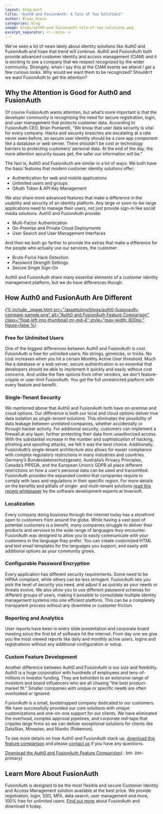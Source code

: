 ```yaml
---
layout: blog-post
title: "Auth0 and FusionAuth: A Tale of Two Solutions"
author: Bryan Giese
categories: blog
image: blogs/auth0-and-fusionauth-tale-of-two-solutions.png
excerpt_separator: <!--more-->
---
```


We’ve seen a lot of news lately about identity solutions like Auth0 and FusionAuth and hope that trend will continue. Auth0 and FusionAuth both provide advanced customer identity and access management (CIAM) and it is exciting to see a company that we respect recognized by the wider community. Strangely, when I say this at the CIAM events we attend I get a few curious looks. Why would we want them to be recognized? Shouldn’t we want FusionAuth to get the attention?
<!--more-->

## Why the Attention is Good for Auth0 and FusionAuth

Of course FusionAuth wants attention, but what’s more important is that the developer community is recognizing the need for secure registration, login, and user management that protects customer data. According to FusionAuth CEO, Brian Pontarelli, “We know that user data security is vital for every company. Hacks and security breaches are escalating at a rate never seen before, so secure user identity should be a core app component like a database or web server. There shouldn’t be cost or technology barriers to protecting customers’ personal data. At the end of the day, the more attention security issues get, the safer our information will be.”

The fact is, Auth0 and FusionAuth are similar in a lot of ways. We both have the basic features that modern customer identity solutions offer:
* Authentication for web and mobile applications
* Unlimited users and groups
* OAuth Token & API Key Management

We also share more advanced features that make a difference in the usability and security of an identity platform. Any large or soon-to-be-large applications need to manage their users, not just provide sign-in like social media solutions. Auth0 and FusionAuth provide:
* Multi-Factor Authentication
* On-Premise and Private Cloud Deployments
* User Search and User Management Interfaces

And then we both go farther to provide the extras that make a difference for the people who actually use our services, the customer:
* Brute-Force Hack Detection
* Password Strength Settings
* Secure Single Sign-On

Auth0 and FusionAuth share many essential elements of a customer identity management platform, but we do have differences though.

## How Auth0 and FusionAuth Are Different

[{% include _image.html src="/assets/img/blogs/auth0-fusionauth-compare-sample.png" alt="Auth0 and FusionAuth Feature Comparison" class="float-left img-thumbnail mr-md-4" style="max-width: 600px;" figure=false %}](https://fusionauth.io/resources/fusionauth-vs-auth0.pdf "Download the Auth0 and FusionAuth Feature Comparison")

### Free for Unlimited Users

One of the biggest differences between Auth0 and FusionAuth is cost. FusionAuth is free for unlimited users. No strings, gimmicks, or tricks. No cost increases when you hit a certain Monthly Active User threshold. Much like a database or a web server, secure authentication is so essential that developers should be able to implement it quickly and easily without cost concerns. And unlike the free options from other vendors, we don’t feature-cripple or user-limit FusionAuth. You get the full unrestricted platform with every feature and benefit.

### Single-Tenant Security
We mentioned above that Auth0 and FusionAuth both have on-premise and cloud options. Our difference is both our local and cloud options deliver true data isolation as *single-tenant solutions*. This eliminates the possibility of data leakage between unrelated companies, whether accidentally or through hacker activity. For additional security, customers can implement a firewall at any layer, further protecting their data from unauthorized access. With the substantial increase in the number and sophistication of hacking, phishing and spoofing attacks, we felt it was the best choice. Additionally, FusionAuth’s single-tenant architecture also allows for easier compliance with complex regulatory restrictions in many industries and countries. Germany’s Bundesdatenschutzgesetz, Australia’s Privacy Principles, Canada’s PIPEDA, and the European Union’s GDPR all place different restrictions on how a user’s personal data can be used and transmitted. FusionAuth provides the expanded control that companies require to comply with laws and regulations in their specific region. For more details on the benefits and pitfalls of single- and multi-tenant solutions [read this recent whitepaper](https://www.inversoft.com/resource/single-tenant-vs-multi-tenant "Inversoft's Single- vs. Multi-Tenant Paper") by the software development experts at Inversoft.

### Localization
Every company doing business through the internet today has a storefront open to customers from around the globe. While having a vast pool of potential customers is a benefit, many companies struggle to deliver their products and services to the wide range of languages they encounter. FusionAuth was designed to allow you to easily communicate with your customers in the language they prefer. You can create customized HTML and text email templates for the languages you support, and easily add additional options as your community grows.

### Configurable Password Encryption
Every application has different security requirements. Some need to be HIPAA compliant, while others can be less stringent. FusionAuth lets you pick the level of security you need, and adjust it as quickly as your needs or threats evolve. We also allow you to use different password schemas for different groups of users, making it possible to consolidate multiple identity management systems into one efficient platform. This can be a completely transparent process without any downtime or customer friction.

### Reporting and Analytics
User reports have been in every slide presentation and corporate board meeting since the first bit of software hit the internet. From day one we give you the most viewed reports like daily and monthly active users, logins and registrations without any additional configuration or setup.

### Custom Feature Development
Another difference between Auth0 and FusionAuth is our size and flexibility. Auth0 is a huge corporation with hundreds of employees and tens-of-millions in investor funding. They are beholden to an extensive range of investors and board influencers who are all chasing “the best product-market fit.” Smaller companies with unique or specific needs are often overlooked or ignored.

FusionAuth is a small, bootstrapped company dedicated to our customers. We have successfully provided our core solutions with unique customizations and one-on-one support for our clients. We have eliminated the overhead, complex approval pipelines, and corporate red-tape that cripples large firms so we can deliver exceptional solutions for clients like DataStax, Mineplex, and Niantic (Pokemon).

To see more details on how Auth0 and FusionAuth stack up, [download this feature comparison](https://fusionauth.io/resources/fusionauth-vs-auth0.pdf "Auth0 and FusionAuth Feature Comparison") and please [contact us](https://fusionauth.io/contact "Contact Us") if you have any questions.

[Download the Auth0 and FusionAuth Feature Comparison](https://fusionauth.io/resources/fusionauth-vs-auth0.pdf "Auth0 and FusionAuth Feature Comparison"){: .btn .btn-primary}

## Learn More About FusionAuth
FusionAuth is designed to be the most flexible and secure Customer Identity and Access Management solution available at the best price. We provide registration, login, SSO, MFA, data search, user management and more, 100% free for unlimited users. [Find out more](https://fusionauth.io "FusionAuth Home") about FusionAuth and download it today.
